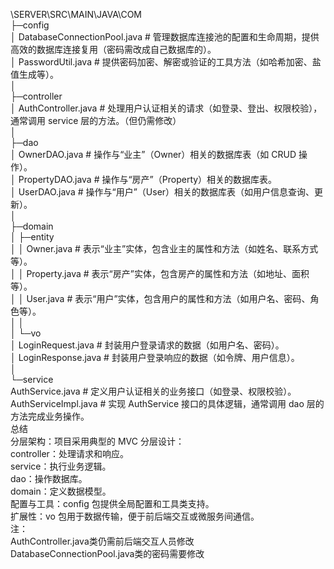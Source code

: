 \SERVER\SRC\MAIN\JAVA\COM  
├─config  
│      DatabaseConnectionPool.java  # 管理数据库连接池的配置和生命周期，提供高效的数据库连接复用（密码需改成自己数据库的）。  
│      PasswordUtil.java            # 提供密码加密、解密或验证的工具方法（如哈希加密、盐值生成等）。  
│  
├─controller  
│      AuthController.java          # 处理用户认证相关的请求（如登录、登出、权限校验），通常调用 service 层的方法。（但仍需修改）  
│  
├─dao  
│      OwnerDAO.java                # 操作与“业主”（Owner）相关的数据库表（如 CRUD 操作）。  
│      PropertyDAO.java             # 操作与“房产”（Property）相关的数据库表。  
│      UserDAO.java                 # 操作与“用户”（User）相关的数据库表（如用户信息查询、更新）。  
│  
├─domain  
│  ├─entity  
│  │      Owner.java               # 表示“业主”实体，包含业主的属性和方法（如姓名、联系方式等）。  
│  │      Property.java            # 表示“房产”实体，包含房产的属性和方法（如地址、面积等）。  
│  │      User.java                # 表示“用户”实体，包含用户的属性和方法（如用户名、密码、角色等）。  
│  │  
│  └─vo  
│          LoginRequest.java       # 封装用户登录请求的数据（如用户名、密码）。  
│          LoginResponse.java      # 封装用户登录响应的数据（如令牌、用户信息）。  
│  
└─service  
        AuthService.java           # 定义用户认证相关的业务接口（如登录、权限校验）。  
        AuthServiceImpl.java       # 实现 AuthService 接口的具体逻辑，通常调用 dao 层的方法完成业务操作。  
总结  
分层架构：项目采用典型的 MVC 分层设计：  
controller：处理请求和响应。  
service：执行业务逻辑。  
dao：操作数据库。  
domain：定义数据模型。  
配置与工具：config 包提供全局配置和工具类支持。  
扩展性：vo 包用于数据传输，便于前后端交互或微服务间通信。  
注：  
AuthController.java类仍需前后端交互人员修改  
DatabaseConnectionPool.java类的密码需要修改
